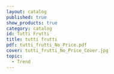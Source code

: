 ```yaml
---
layout: catalog
published: true
show_products: true
category: catalog
id: Tutti Frutti
title: tutti frutti
pdf: tutti_frutti_No_Price.pdf
cover: tutti_frutti_No_Price_Cover.jpg
topic:
  - Trend
---
```


